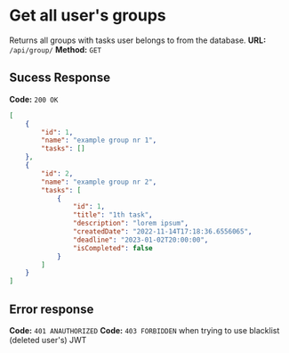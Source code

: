 # Get all user's groups
Returns all groups with tasks user belongs to from the database.
**URL:** `/api/group/`
**Method:** `GET`

## Sucess Response
**Code:** `200 OK`
```json
[
    {
        "id": 1,
        "name": "example group nr 1",
        "tasks": []
    },
    {
        "id": 2,
        "name": "example group nr 2",
        "tasks": [
            {
                "id": 1,
                "title": "1th task",
                "description": "lorem ipsum",
                "createdDate": "2022-11-14T17:18:36.6556065",
                "deadline": "2023-01-02T20:00:00",
                "isCompleted": false
            }
        ]
    }
]
```

## Error response
**Code:** `401 ANAUTHORIZED` 
**Code:** `403 FORBIDDEN` when trying to use blacklist (deleted user's) JWT